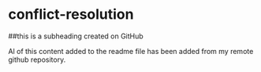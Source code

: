 # conflict-resolution

##this is a subheading created on GitHub

Al of this content added to the readme file has been added from my remote github repository. 
